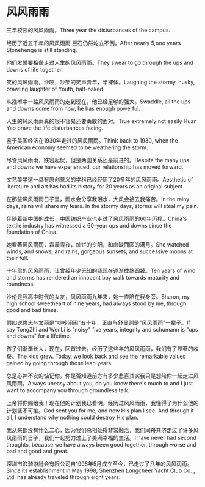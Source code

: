 # 风风雨雨

<p><span class="chinese">三年校园的风风雨雨。</span><span class="english">Three year the disturbances of the campus.</span></p>

<p><span class="chinese">经历了近五千年的风风雨雨,巨石仍然屹立不倒。</span><span class="english">After nearly 5,ooo years Stonehenge is still standing.</span></p>

<p><span class="chinese">他们发誓要相偕走过人生的风风雨雨。</span><span class="english">They swear to go through the ups and downs of life together.</span></p>

<p><span class="chinese">笑的风风雨雨，沙哑，吵架的笑声青年，半裸体。</span><span class="english">Laughing the stormy, husky, brawling laughter of Youth, half-naked.</span></p>

<p><span class="chinese">从襁褓中一路风风雨雨的走到现在，他已经足够的强大。</span><span class="english">Swaddle, all the ups and downs come from now, he has enough powerful.</span></p>

<p><span class="chinese">人生的风风雨雨真的很不容易还要勇敢的面对。</span><span class="english">True extremely not easily Huan Yao brave the life disturbances facing.</span></p>

<p><span class="chinese">鉴于美国经济在1930年走过的风风雨雨。</span><span class="english">Think back to 1930, when the American economy seemed to be weathering the storm.</span></p>

<p><span class="chinese">尽管风风雨雨，跌宕起伏，但是两国关系还是前进的。</span><span class="english">Despite the many ups and downs we have experienced, our relationship has moved forward.</span></p>

<p><span class="chinese">文艺美学这一具有原创意义的学科已经经历了20多年的风风雨雨。</span><span class="english">Aesthetic of literature and art has had its history for 20 years as an original subject.</span></p>

<p><span class="chinese">在那些风风雨雨日子里，雨水会分享我泪水，大风会拾去我痛苦。</span><span class="english">In the rainy days, rains will share my tears. In the stormy days, storms will steal my pain.</span></p>

<p><span class="chinese">伴随着新中国的成长，中国纺织产业也走过了风风雨雨的60年历程。</span><span class="english">China's textile industry has witnessed a 60-year ups and downs since the foundation of China.</span></p>

<p><span class="chinese">她看著风风雨雨，霜晨雪夜，灿烂的夕阳，和由缺而圆的满月。</span><span class="english">She watched winds, and snows, and rains, gorgeous sunsets, and successive moons at their full.</span></p>

<p><span class="chinese">十年里的风风雨雨，让曾经年少无知的我现在逐渐成熟圆臻。</span><span class="english">Ten years of wind and storms has rendered an innocent boy walk towards maturity and roundness.</span></p>

<p><span class="chinese">沙伦是我高中时代的女友，风风雨雨九年来，她一直陪在我身旁。</span><span class="english">Sharon, my high school sweetheart of nine years, had always stood by me, through good and bad times.</span></p>

<p><span class="chinese">假如说佟志与文丽是“吵吵闹闹”五十年，正直与舒曼则是“风风雨雨”一辈子。</span><span class="english">If say TongZhi and WenLi is "noisy" five years, integrity and schumann is "ups and downs" for a lifetime.</span></p>

<p><span class="chinese">孩子们渐渐长大，现在，回首过去，经历了这些年的风风雨雨，我们有了显著的收获。</span><span class="english">The kids grew. Today, we look back and see the remarkable values gained by going through those lean years.</span></p>

<p><span class="chinese">总是心神不安的惦记你，你是否知道前方有多少悲喜其实我只是想陪你一起走过风风雨雨。</span><span class="english">Always uneasy about you, do you know there's much to and I just want to accompany you through groundless talk.</span></p>

<p><span class="chinese">上帝将你赐给我！现在他的计划我已看明。经历过风风雨雨，我懂得了为什么他的计划坚不可摧。</span><span class="english">God sent you for me, and now His plan I see. And through it all, I understand why nothing could destroy His plan.</span></p>

<p><span class="chinese">我从来都没有什么二心，因为我们总相处得非常融洽，我们同舟共济走过了许多风风雨雨的日子，我们一起努力过上了美满幸福的生活。</span><span class="english">I have never had second thoughts, because we have always been good together, through worse and bad and good and great.</span></p>

<p><span class="chinese">深圳市浪骑游艇会有限公司自1998年5月成立至今，已走过了八年的风风雨雨。</span><span class="english">Since its establishment in May 1998, Shenzhen Longcheer Yacht Club Co. , Ltd. has already traveled through eight years.</span></p>

